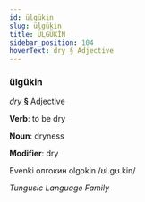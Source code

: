 ```yaml
---
id: ülgükin
slug: ülgükin
title: ÜLGÜKİN
sidebar_position: 104
hoverText: dry § Adjective
---
```


### ülgükin

*dry* **§** Adjective

**Verb**: to be dry

**Noun**: dryness

**Modifier**: dry

Evenki олгокин olgokin /ʊl.gʊ.kin/

*Tungusic Language Family*